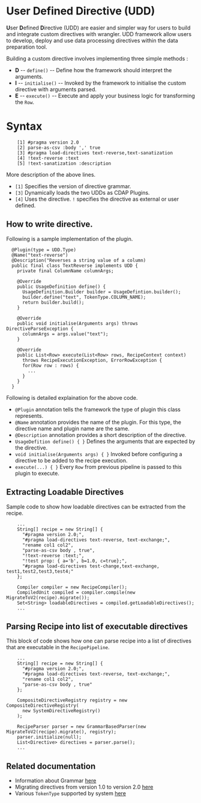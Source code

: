 # User Defined Directive (UDD)

**U**ser **D**efined **D**irective (UDD) are easier and simpler way for users to build and integrate custom directives with wrangler. UDD framework allow users to develop, deploy and use data processing directives within the data preparation tool.

Building a custom directive involves implementing three simple methods :
  * **D** -- `define()` -- Define how the framework should interpret the arguments. 
  * **I** -- `initialise()` -- Invoked by the framework to initialise the custom directive with arguments parsed. 
  * **E** -- `execute()` -- Execute and apply your business logic for transforming the `Row`.
    
# Syntax

```
    [1] #pragma version 2.0
    [2] parse-as-csv :body ',' true
    [3] #pragma load-directives text-reverse,text-sanatization
    [4] !text-reverse :text
    [5] !text-sanatization :description
```

More description of the above lines. 

  * `[1]` Specifies the version of directive grammar.
  * `[3]` Dynamically loads the two UDDs as CDAP Plugins. 
  * `[4]` Uses the directive. `!` specifies the directive as external or user defined.

## How to write directive.

Following is a sample implementation of the plugin.

```
  @Plugin(type = UDD.Type)
  @Name("text-reverse")
  @Description("Reverses a string value of a column)
  public final class TextReverse implements UDD {
    private final ColumnName columnArgs;

    @Override
    public UsageDefinition define() {
      UsageDefinition.Builder builder = UsageDefintion.builder();
      builder.define("text", TokenType.COLUMN_NAME);
      return builder.build();
    }

    @Override
    public void initialise(Arguments args) throws DirectiveParseException {
      columnArgs = args.value("text");
    }

    @Override
    public List<Row> execute(List<Row> rows, RecipeContext context)
      throws RecipeExecutionException, ErrorRowException {
      for(Row row : rows) {
        ...
      }
    }
  }
```

Following is detailed explaination for the above code.

  * `@Plugin` annotation tells the framework the type of plugin this class represents.
  * `@Name` annotation provides the name of the plugin. For this type, the directive name and plugin name are the same.
  * `@Description` annotation provides a short description of the directive.
  * `UsageDefition define() { }` Defines the arguments that are expected by the directive.
  * `void initialise(Arguments args) { }` Invoked before configuring a directive to be added to the recipe execution.
  * `execute(...) { }` Every `Row` from previous pipeline is passed to this plugin to execute.

## Extracting Loadable Directives

Sample code to show how loadable directives can be extracted from the recipe.

```
    ...
    String[] recipe = new String[] {
      "#pragma version 2.0;",
      "#pragma load-directives text-reverse, text-exchange;",
      "rename col1 col2",
      "parse-as-csv body , true",
      "!text-reverse :text;",
      "!test prop: { a='b', b=1.0, c=true};",
      "#pragma load-directives test-change,text-exchange, test1,test2,test3,test4;"
    };

    Compiler compiler = new RecipeCompiler();
    CompiledUnit compiled = compiler.compile(new MigrateToV2(recipe).migrate());
    Set<String> loadableDirectives = compiled.getLoadableDirectives();
    ...
```

## Parsing Recipe into list of executable directives

This block of code shows how one can parse recipe into a list of
directives that are executable in the `RecipePipeline`.

```
    ...
    String[] recipe = new String[] {
      "#pragma version 2.0;",
      "#pragma load-directives text-reverse, text-exchange;",
      "rename col1 col2",
      "parse-as-csv body , true"
    };

    CompositeDirectiveRegistry registry = new CompositeDirectiveRegistry(
      new SystemDirectiveRegistry()
    );

    RecipeParser parser = new GrammarBasedParser(new MigrateToV2(recipe).migrate(), registry);
    parser.initialize(null);
    List<Directive> directives = parser.parse();
    ...
```

## Related documentation

  * Information about Grammar [here](grammar/grammar-info.md)
  * Migrating directives from version 1.0 to version 2.0 [here](directive-migration.md)
  * Various `TokenType` supported by system [here](../api/src/main/java/co/cask/wrangler/api/parser/TokenType.java)

